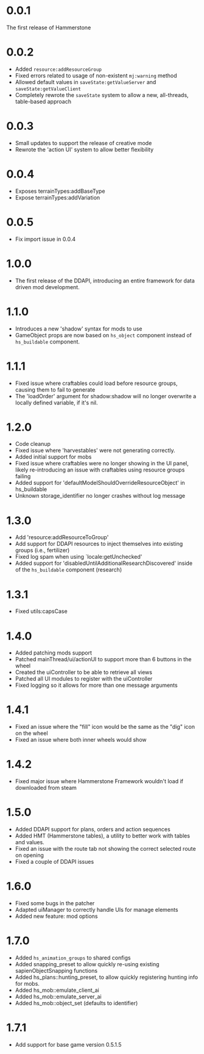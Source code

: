 # 0.0.1

The first release of Hammerstone

# 0.0.2

- Added `resource:addResourceGroup`
- Fixed errors related to usage of non-existent `mj:warning` method
- Allowed default values in `saveState:getValueServer` and `saveState:getValueClient`
- Completely rewrote the `saveState` system to allow a new, all-threads, table-based approach

# 0.0.3

- Small updates to support the release of creative mode
- Rewrote the 'action UI' system to allow better flexibility

# 0.0.4

- Exposes terrainTypes:addBaseType
- Expose terrainTypes:addVariation

# 0.0.5

- Fix import issue in 0.0.4

# 1.0.0

- The first release of the DDAPI, introducing an entire framework for data driven mod development.

# 1.1.0

- Introduces a new 'shadow' syntax for mods to use
- GameObject props are now based on `hs_object` component instead of `hs_buildable` component.

# 1.1.1

- Fixed issue where craftables could load before resource groups, causing them to fail to generate
- The 'loadOrder' argument for shadow:shadow will no longer overwrite a locally defined variable, if it's nil.

# 1.2.0

- Code cleanup
- Fixed issue where 'harvestables' were not generating correctly.
- Added initial support for mobs
- Fixed issue where craftables were no longer showing in the UI panel, likely re-introducing an issue with craftables using resource groups failing
- Added support for 'defaultModelShouldOverrideResourceObject' in hs_buildable
- Unknown storage_identifier no longer crashes without log message

# 1.3.0

- Add 'resource:addResourceToGroup'
- Add support for DDAPI resources to inject themselves into existing groups (i.e., fertilizer)
- Fixed log spam when using `locale:getUnchecked'
- Added support for 'disabledUntilAdditionalResearchDiscovered' inside of the `hs_buildable` component (research)

# 1.3.1

- Fixed utils:capsCase

# 1.4.0

- Added patching mods support
- Patched mainThread/ui/actionUI to support more than 6 buttons in the wheel
- Created the uiController to be able to retrieve all views
- Patched all UI modules to register with the uiController
- Fixed logging so it allows for more than one message arguments

# 1.4.1

- Fixed an issue where the "fill" icon would be the same as the "dig" icon on the wheel
- Fixed an issue where both inner wheels would show

# 1.4.2

- Fixed major issue where Hammerstone Framework wouldn't load if downloaded from steam

# 1.5.0

- Added DDAPI support for plans, orders and action sequences
- Added HMT (Hammerstone tables), a utility to better work with tables and values.
- Fixed an issue with the route tab not showing the correct selected route on opening
- Fixed a couple of DDAPI issues

# 1.6.0

- Fixed some bugs in the patcher
- Adapted uiManager to correctly handle UIs for manage elements
- Added new feature: mod options

# 1.7.0

- Added `hs_animation_groups` to shared configs
- Added snapping_preset to allow quickly re-using existing sapienObjectSnapping functions
- Added hs_plans::hunting_preset, to allow quickly registering hunting info for mobs.
- Added hs_mob::emulate_client_ai
- Added hs_mob::emulate_server_ai
- Added hs_mob::object_set (defaults to identifier)

# 1.7.1

- Add support for base game version 0.5.1.5

